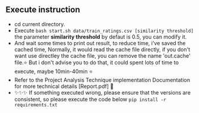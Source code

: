 ## Execute instruction
- cd current directory.  
- Execute `bash start.sh data/train_ratings.csv [similarity threshold]`  the parameter **similarity threshold** by defaut is 0.5, you can modify it.  
- And wait some times to print out result, to reduce time, i've saved the cached time, Normally, it would read the cache file directly, if you don't want use directley the cache file, you can remove the name 'out.cache' file.⭐️ But i don't advise you to do that, it could spent lots of time to execute, maybe 10min-40min ⭐️  
- Refer to the Project Analysis Technique implementation Documentation for more technical details [Report.pdf] 🫰  
- ✨✨✨ If something executed wrong, please ensure that the versions are consistent, so please execute the code below `pip install -r requirements.txt`  